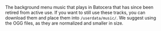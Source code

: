 The background menu music that plays in Batocera that has since been retired from active use. If you want to still use these tracks, you can download them and place them into `/userdata/music/`. We suggest using the OGG files, as they are normalized and smaller in size.